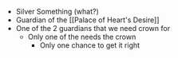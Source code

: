 - Silver Something (what?)
- Guardian of the [[Palace of Heart's Desire]]
- One of the 2 guardians that we need crown for
	- Only one of the needs the crown
		- Only one chance to get it right
